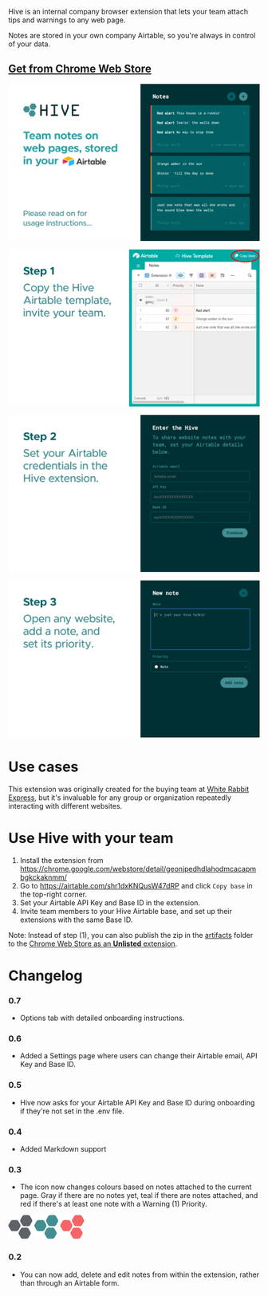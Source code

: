 Hive is an internal company browser extension that lets your team attach tips and warnings to any web page.

Notes are stored in your own company Airtable, so you're always in control of your data.

## [Get from Chrome Web Store](https://chrome.google.com/webstore/detail/geonjpedhdlahodmcacapmbgkckaknmm/)

![Hive Notes Chrome Extension](readme/screenshot-1.png)

![Hive Notes Settings](readme/screenshot-2.png)

![Hive Notes Add Note](readme/screenshot-3.png)

![Hive Notes Share Notes](readme/screenshot-4.png)

# Use cases

This extension was originally created for the buying team at [White Rabbit Express](https://www.whiterabbitexpress.com/), but it's invaluable for any group or organization repeatedly interacting with different websites.

# Use Hive with your team
1. Install the extension from https://chrome.google.com/webstore/detail/geonjpedhdlahodmcacapmbgkckaknmm/
2. Go to https://airtable.com/shr1dxKNQusW47dRP and click `Copy base` in the top-right corner.
3. Set your Airtable API Key and Base ID in the extension.
4. Invite team members to your Hive Airtable base, and set up their extensions with the same Base ID.

Note: Instead of step (1), you can also publish the zip in the [artifacts](artifacts) folder to the [Chrome Web Store as an **Unlisted** extension](https://support.google.com/chrome/a/answer/2714278?hl=en).

# Changelog
### 0.7
- Options tab with detailed onboarding instructions.

### 0.6
- Added a Settings page where users can change their Airtable email, API Key and Base ID.

### 0.5
- Hive now asks for your Airtable API Key and Base ID during onboarding if they're not set in the .env file.

### 0.4
- Added Markdown support

### 0.3
- The icon now changes colours based on notes attached to the current page. Gray if there are no notes yet, teal if there are notes attached, and red if there's at least one note with a Warning (1) Priority.

![Hive icon - No notes](public/icons/48.png) ![Hive icon - Notes](public/icons/48-on.png) ![Hive icon - Warning note](public/icons/48-warning.png)

### 0.2
- You can now add, delete and edit notes from within the extension, rather than through an Airtable form.
